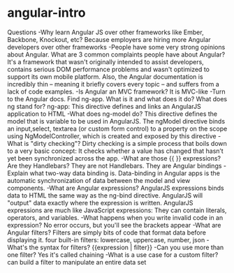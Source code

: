 # angular-intro
Questions
-Why learn Angular JS over other frameworks like Ember, Backbone, Knockout, etc?
Because employers are hiring more Angular developers over other frameworks
-People have some very strong opinions about Angular. What are 3 common complaints people have about Angular?
It's a framework that wasn't originally intended to assist developers, contains serious DOM performance problems and wasn't optimized to support its own mobile platform. Also, the Angular documentation is incredibly thin – meaning it briefly covers every topic – and suffers from a lack of code examples.
-Is Angular an MVC framework?
It is MVC-like
-Turn to the Angular docs. Find ng-app. What is it and what does it do? What does ng stand for?
ng-app: This directive defines and links an AngularJS application to HTML
-What does ng-model do?
This directive defines the model that is variable to be used in AngularJS.
The ngModel directive binds an input,select, textarea (or custom form control) to a property on the scope using NgModelController, which is created and exposed by this directive
-What is "dirty checking"?
Dirty checking is a simple process that boils down to a very basic concept: It checks whether a value has changed that hasn’t yet been synchronized across the app.
-What are those {{ }} expressions? Are they Handlebars?
They are not Handlebars. They are Angular bindings
-Explain what two-way data binding is.
Data-binding in Angular apps is the automatic synchronization of data between the model and view components.
-What are Angular expressions?
AngularJS expressions binds data to HTML the same way as the ng-bind directive. AngularJS will "output" data exactly where the expression is written. AngularJS expressions are much like JavaScript expressions: They can contain literals, operators, and variables.
-What happens when you write invalid code in an expression?
No error occurs, but you'll see the brackets appear
-What are Angular filters? 
Filters are simply bits of code that format data before displaying it.
four built-in filters: lowercase, uppercase, number, json
-What's the syntax for filters?
{{expression | filter}}
-Can you use more than one filter?
Yes it's called chaining
-What is a use case for a custom filter?
can build a filter to manipulate an entire data set












